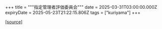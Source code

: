 +++
title = """指定管理者評価委員会"""
date = 2025-03-31T03:00:00.000Z
expiryDate = 2025-05-23T21:22:15.806Z
tags = ["kuriyama"]
+++


[[source]](https://www.town.kuriyama.hokkaido.jp/soshiki/32/603.html)
